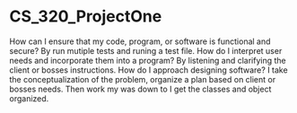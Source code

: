 # CS_320_ProjectOne
How can I ensure that my code, program, or software is functional and secure?
  By run mutiple tests and runing a test file.
How do I interpret user needs and incorporate them into a program?
  By listening and clarifying the client or bosses instructions. 
How do I approach designing software?
  I take the conceptualization of the problem, organize a plan based on client or bosses needs. Then work my was down to I get the classes and object organized. 
  
